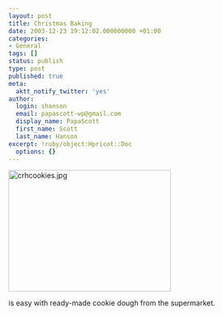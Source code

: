 ```yaml
---
layout: post
title: Christmas Baking
date: 2003-12-23 19:12:02.000000000 +01:00
categories:
- General
tags: []
status: publish
type: post
published: true
meta:
  aktt_notify_twitter: 'yes'
author:
  login: shanson
  email: papascott-wp@gmail.com
  display_name: PapaScott
  first_name: Scott
  last_name: Hanson
excerpt: !ruby/object:Hpricot::Doc
  options: {}
---
```

<p><img alt="crhcookies.jpg" src="https://www.papascott.de/wordpress/wp-content/uploads/2003/12/crhcookies.jpg" width="320" height="240" border="0" /></p>
<p>is easy with ready-made cookie dough from the supermarket.</p>
